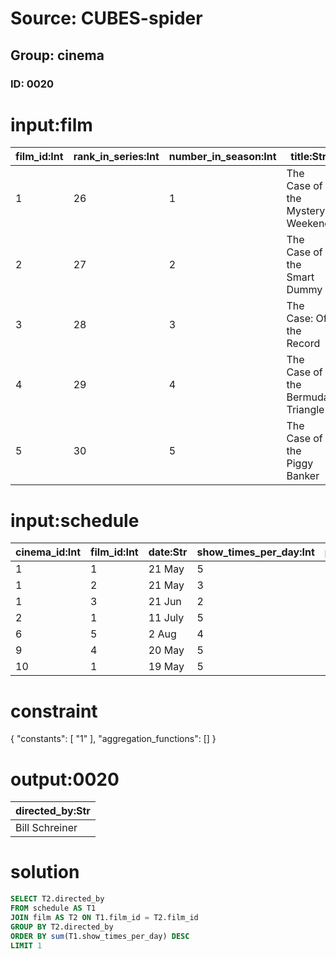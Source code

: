 # Source: CUBES-spider
## Group: cinema
### ID: 0020

# input:film

| film_id:Int | rank_in_series:Int | number_in_season:Int | title:Str | directed_by:Str | original_air_date:Str | production_code:Str |
|---|---|---|---|---|---|---|
| 1 | 26 | 1 | The Case of the Mystery Weekend | Bill Schreiner | September 21–25, 1992 | 50021–50025 |
| 2 | 27 | 2 | The Case of the Smart Dummy | Bill Schreiner | September 28–October 2, 1992 | 50231–50235 |
| 3 | 28 | 3 | The Case: Off the Record | Bill Schreiner | October 5–9, 1992 | 50011–50015 |
| 4 | 29 | 4 | The Case of the Bermuda Triangle | Jesus Salvador Treviño | October 12–16, 1992 | 50251–50255 |
| 5 | 30 | 5 | The Case of the Piggy Banker | Bill Schreiner | October 19–23, 1992 | 50241–50245 |

# input:schedule

| cinema_id:Int | film_id:Int | date:Str | show_times_per_day:Int | price:Dbl |
|---|---|---|---|---|
| 1 | 1 | 21 May | 5 | 12.99 |
| 1 | 2 | 21 May | 3 | 12.99 |
| 1 | 3 | 21 Jun | 2 | 8.99 |
| 2 | 1 | 11 July | 5 | 9.99 |
| 6 | 5 | 2 Aug | 4 | 12.99 |
| 9 | 4 | 20 May | 5 | 9.99 |
| 10 | 1 | 19 May | 5 | 15.99 |

# constraint

{
  "constants": [
    "1"
  ],
  "aggregation_functions": []
}

# output:0020

| directed_by:Str |
|---|
| Bill Schreiner |

# solution

```sql
SELECT T2.directed_by
FROM schedule AS T1
JOIN film AS T2 ON T1.film_id = T2.film_id
GROUP BY T2.directed_by
ORDER BY sum(T1.show_times_per_day) DESC
LIMIT 1
```
